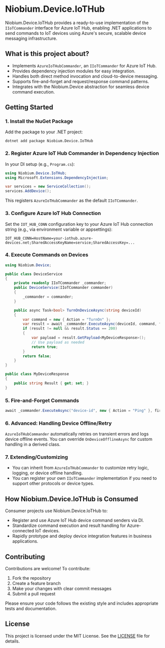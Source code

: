 # Niobium.Device.IoTHub

Niobium.Device.IoTHub provides a ready-to-use implementation of the `IIoTCommander` interface for Azure IoT Hub, enabling .NET applications to send commands to IoT devices using Azure's secure, scalable device messaging infrastructure.

## What is this project about?

- Implements `AzureIoTHubCommander`, an `IIoTCommander` for Azure IoT Hub.
- Provides dependency injection modules for easy integration.
- Handles both direct method invocation and cloud-to-device messaging.
- Supports fire-and-forget and request/response command patterns.
- Integrates with the Niobium.Device abstraction for seamless device command execution.

## Getting Started

### 1. Install the NuGet Package

Add the package to your .NET project:

```
dotnet add package Niobium.Device.IoTHub
```

### 2. Register Azure IoT Hub Commander in Dependency Injection

In your DI setup (e.g., `Program.cs`):

```csharp
using Niobium.Device.IoTHub;
using Microsoft.Extensions.DependencyInjection;

var services = new ServiceCollection();
services.AddDevice();
```

This registers `AzureIoTHubCommander` as the default `IIoTCommander`.

### 3. Configure Azure IoT Hub Connection

Set the `IOT_HUB_CONN` configuration key to your Azure IoT Hub connection string (e.g., via environment variable or appsettings):

```
IOT_HUB_CONN=HostName=your-iothub.azure-devices.net;SharedAccessKeyName=service;SharedAccessKey=...
```

### 4. Execute Commands on Devices

```csharp
using Niobium.Device;

public class DeviceService
{
    private readonly IIoTCommander _commander;
    public DeviceService(IIoTCommander commander)
    {
        _commander = commander;
    }

    public async Task<bool> TurnOnDeviceAsync(string deviceId)
    {
        var command = new { Action = "TurnOn" };
        var result = await _commander.ExecuteAsync(deviceId, command, fireAndForget: false);
        if (result != null && result.Status == 200)
        {
            var payload = result.GetPayload<MyDeviceResponse>();
            // Use payload as needed
            return true;
        }
        return false;
    }
}

public class MyDeviceResponse
{
    public string Result { get; set; }
}
```

### 5. Fire-and-Forget Commands

```csharp
await _commander.ExecuteAsync("device-id", new { Action = "Ping" }, fireAndForget: true);
```

### 6. Advanced: Handling Device Offline/Retry

`AzureIoTHubCommander` automatically retries on transient errors and logs device offline events. You can override `OnDeviceOfflineAsync` for custom handling in a derived class.

### 7. Extending/Customizing

- You can inherit from `AzureIoTHubCommander` to customize retry logic, logging, or device offline handling.
- You can register your own `IIoTCommander` implementation if you need to support other protocols or device types.

## How Niobium.Device.IoTHub is Consumed

Consumer projects use Niobium.Device.IoTHub to:
- Register and use Azure IoT Hub device command senders via DI.
- Standardize command execution and result handling for Azure-connected IoT devices.
- Rapidly prototype and deploy device integration features in business applications.

## Contributing

Contributions are welcome! To contribute:
1. Fork the repository
2. Create a feature branch
3. Make your changes with clear commit messages
4. Submit a pull request

Please ensure your code follows the existing style and includes appropriate tests and documentation.

## License

This project is licensed under the MIT License. See the [LICENSE](LICENSE) file for details.
